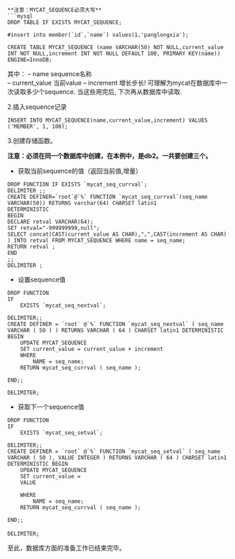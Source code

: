 ```1.创建MYCAT_SEQUENCE表

**注意：MYCAT_SEQUENCE必须大写**
```mysql
DROP TABLE IF EXISTS MYCAT_SEQUENCE;
```
```
#insert into member(`id`,`name`) values(1,'panglongxia');

CREATE TABLE MYCAT_SEQUENCE (name VARCHAR(50) NOT NULL,current_value INT NOT NULL,increment INT NOT NULL DEFAULT 100, PRIMARY KEY(name)) ENGINE=InnoDB;
```

 其中：
 – name sequence名称  
 – current_value 当前value
 – increment 增长步长! 可理解为mycat在数据库中一次读取多少个sequence. 当这些用完后, 下次再从数据库中读取.


2.插入sequence记录

```mysql
INSERT INTO MYCAT_SEQUENCE(name,current_value,increment) VALUES ('MEMBER', 1, 100);
```

3.创建存储函数。

**注意：必须在同一个数据库中创建，在本例中，是db2。一共要创建三个。**

- 获取当前sequence的值（返回当前值,增量）
```
DROP FUNCTION IF EXISTS `mycat_seq_currval`;
DELIMITER ;;
CREATE DEFINER=`root`@`%` FUNCTION `mycat_seq_currval`(seq_name VARCHAR(50)) RETURNS varchar(64) CHARSET latin1
DETERMINISTIC
BEGIN
DECLARE retval VARCHAR(64);
SET retval="-999999999,null";
SELECT concat(CAST(current_value AS CHAR),",",CAST(increment AS CHAR) ) INTO retval FROM MYCAT_SEQUENCE WHERE name = seq_name;
RETURN retval ;
END
;;
DELIMITER ;
```
- 设置sequence值

```
DROP FUNCTION
IF
	EXISTS `mycat_seq_nextval`;

DELIMITER;;
CREATE DEFINER = `root` @`%` FUNCTION `mycat_seq_nextval` ( seq_name VARCHAR ( 50 ) ) RETURNS VARCHAR ( 64 ) CHARSET latin1 DETERMINISTIC BEGIN
	UPDATE MYCAT_SEQUENCE 
	SET current_value = current_value + increment 
	WHERE
		NAME = seq_name;
	RETURN mycat_seq_currval ( seq_name );
	
END;;

DELIMITER;
```

- 获取下一个sequence值

```
DROP FUNCTION
IF
	EXISTS `mycat_seq_setval`;

DELIMITER;;
CREATE DEFINER = `root` @`%` FUNCTION `mycat_seq_setval` ( seq_name VARCHAR ( 50 ), VALUE INTEGER ) RETURNS VARCHAR ( 64 ) CHARSET latin1 DETERMINISTIC BEGIN
	UPDATE MYCAT_SEQUENCE 
	SET current_value = 
	VALUE
		
	WHERE
		NAME = seq_name;
	RETURN mycat_seq_currval ( seq_name );
	
END;;

DELIMITER;　
```
至此，数据库方面的准备工作已结束完毕。

```